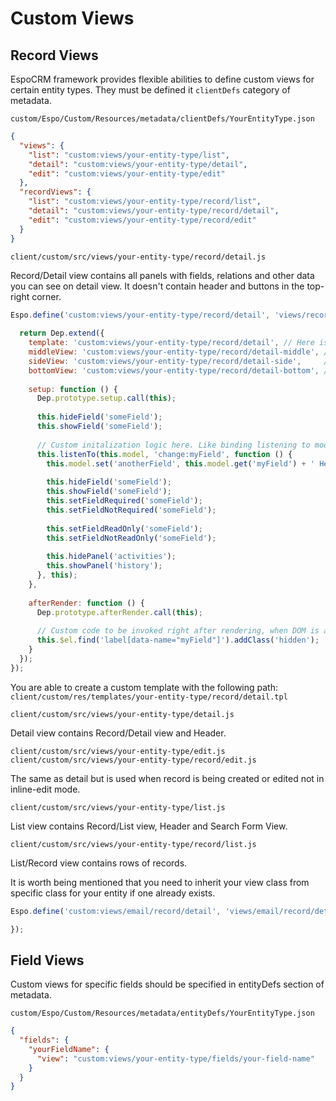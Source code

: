 # Custom Views

## Record Views

EspoCRM framework provides flexible abilities to define custom views for certain entity types. They must be defined it `clientDefs` category of metadata.

`custom/Espo/Custom/Resources/metadata/clientDefs/YourEntityType.json`

```json
{
  "views": {
    "list": "custom:views/your-entity-type/list",
    "detail": "custom:views/your-entity-type/detail",
    "edit": "custom:views/your-entity-type/edit"
  },
  "recordViews": {
    "list": "custom:views/your-entity-type/record/list",
    "detail": "custom:views/your-entity-type/record/detail",
    "edit": "custom:views/your-entity-type/record/edit"
  }
}
```

`client/custom/src/views/your-entity-type/record/detail.js`

Record/Detail view contains all panels with fields, relations and other data you can see on detail view. It doesn't contain header and buttons in the top-right corner.

```javascript
Espo.define('custom:views/your-entity-type/record/detail', 'views/record/detail', function (Dep) {
  
  return Dep.extend({
    template: 'custom:views/your-entity-type/record/detail', // Here is your custom template. Omit if you don't need it.
    middleView: 'custom:views/your-entity-type/record/detail-middle', // Here is your custom view. Omit if you don't need it.
    sideView: 'custom:views/your-entity-type/record/detail-side',     // Here is your custom view. Omit if you don't need it.
    bottomView: 'custom:views/your-entity-type/record/detail-bottom', // Here is your custom view. Omit if you don't need it.
    
    setup: function () {
      Dep.prototype.setup.call(this);
      
      this.hideField('someField');
      this.showField('someField');
      
      // Custom initalization logic here. Like binding listening to model changes.
      this.listenTo(this.model, 'change:myField', function () {
        this.model.set('anotherField', this.model.get('myField') + ' Hello');
         
        this.hideField('someField');
        this.showField('someField');
        this.setFieldRequired('someField');
        this.setFieldNotRequired('someField');
        
        this.setFieldReadOnly('someField');
        this.setFieldNotReadOnly('someField');
        
        this.hidePanel('activities');
        this.showPanel('history');
      }, this);
    },
    
    afterRender: function () {
      Dep.prototype.afterRender.call(this);
      
      // Custom code to be invoked right after rendering, when DOM is avaiable.
      this.$el.find('label[data-name="myField"]').addClass('hidden');
    }
  });
});

```

You are able to create a custom template with the following path:
`client/custom/res/templates/your-entity-type/record/detail.tpl`



`client/custom/src/views/your-entity-type/detail.js`

Detail view contains Record/Detail view and Header.


`client/custom/src/views/your-entity-type/edit.js`
`client/custom/src/views/your-entity-type/record/edit.js`

The same as detail but is used when record is being created or edited not in inline-edit mode.


`client/custom/src/views/your-entity-type/list.js`

List view contains Record/List view, Header and Search Form View.


`client/custom/src/views/your-entity-type/record/list.js`

List/Record view contains rows of records.


It is worth being mentioned that you need to inherit your view class from specific class for your entity if one already exists.

```javascript
Espo.define('custom:views/email/record/detail', 'views/email/record/detail', function (Dep) {

});
```

## Field Views

Custom views for specific fields should be specified in entityDefs section of metadata.

`custom/Espo/Custom/Resources/metadata/entityDefs/YourEntityType.json`



```json
{
  "fields": {
    "yourFieldName": {
      "view": "custom:views/your-entity-type/fields/your-field-name"
    }  
  }
}
```

